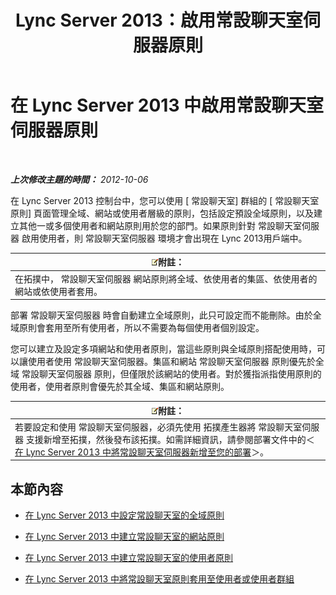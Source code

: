 ﻿---
title: Lync Server 2013：啟用常設聊天室伺服器原則
TOCTitle: 啟用常設聊天室伺服器原則
ms:assetid: 87063d6c-2e38-4970-b76d-2aa15f0de29e
ms:mtpsurl: https://technet.microsoft.com/zh-tw/library/JJ205056(v=OCS.15)
ms:contentKeyID: 49291561
ms.date: 08/10/2015
mtps_version: v=OCS.15
ms.translationtype: HT
---

# 在 Lync Server 2013 中啟用常設聊天室伺服器原則

 

_**上次修改主題的時間：** 2012-10-06_

在 Lync Server 2013 控制台中，您可以使用 \[ 常設聊天室\] 群組的 \[ 常設聊天室原則\] 頁面管理全域、網站或使用者層級的原則，包括設定預設全域原則，以及建立其他一或多個使用者和網站原則用於您的部門。如果原則針對 常設聊天室伺服器 啟用使用者，則 常設聊天室伺服器 環境才會出現在 Lync 2013用戶端中。

<table>
<thead>
<tr class="header">
<th><img src="images/Gg398811.note(OCS.15).gif" title="note" alt="note" />附註：</th>
</tr>
</thead>
<tbody>
<tr class="odd">
<td>在拓撲中， 常設聊天室伺服器 網站原則將全域、依使用者的集區、依使用者的網站或依使用者套用。</td>
</tr>
</tbody>
</table>


部署 常設聊天室伺服器 時會自動建立全域原則，此只可設定而不能刪除。由於全域原則會套用至所有使用者，所以不需要為每個使用者個別設定。

您可以建立及設定多項網站和使用者原則，當這些原則與全域原則搭配使用時，可以讓使用者使用 常設聊天室伺服器。集區和網站 常設聊天室伺服器 原則優先於全域 常設聊天室伺服器 原則，但僅限於該網站的使用者。對於獲指派指使用原則的使用者，使用者原則會優先於其全域、集區和網站原則。

<table>
<thead>
<tr class="header">
<th><img src="images/Gg398811.note(OCS.15).gif" title="note" alt="note" />附註：</th>
</tr>
</thead>
<tbody>
<tr class="odd">
<td>若要設定和使用 常設聊天室伺服器，必須先使用 拓撲產生器將 常設聊天室伺服器 支援新增至拓撲，然後發布該拓撲。如需詳細資訊，請參閱部署文件中的＜ <a href="lync-server-2013-adding-persistent-chat-server-to-your-deployment.md">在 Lync Server 2013 中將常設聊天室伺服器新增至您的部署</a>＞。</td>
</tr>
</tbody>
</table>


## 本節內容

  - [在 Lync Server 2013 中設定常設聊天室的全域原則](lync-server-2013-configure-the-global-policy-for-persistent-chat.md)

  - [在 Lync Server 2013 中建立常設聊天室的網站原則](lync-server-2013-create-a-site-policy-for-persistent-chat.md)

  - [在 Lync Server 2013 中建立常設聊天室的使用者原則](lync-server-2013-create-a-user-policy-for-persistent-chat.md)

  - [在 Lync Server 2013 中將常設聊天室原則套用至使用者或使用者群組](lync-server-2013-apply-a-persistent-chat-policy-to-a-user-or-user-group.md)

